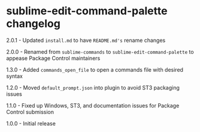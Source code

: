 # sublime-edit-command-palette changelog
2.0.1 - Updated `install.md` to have `README.md's` rename changes

2.0.0 - Renamed from `sublime-commands` to `sublime-edit-command-palette` to appease Package Control maintainers

1.3.0 - Added `commands_open_file` to open a commands file with desired syntax

1.2.0 - Moved `default_prompt.json` into plugin to avoid ST3 packaging issues

1.1.0 - Fixed up Windows, ST3, and documentation issues for Package Control submission

1.0.0 - Initial release
